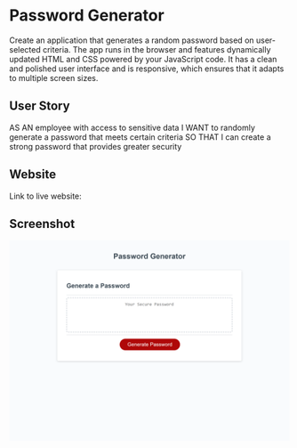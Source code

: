 # Password Generator
Create an application that generates a random password based on user-selected criteria. The app runs in the browser and features dynamically updated HTML and CSS powered by your JavaScript code. It has a clean and polished user interface and is responsive, which ensures that it adapts to multiple screen sizes.

## User Story
AS AN employee with access to sensitive data
I WANT to randomly generate a password that meets certain criteria
SO THAT I can create a strong password that provides greater security

## Website
Link to live website: 

## Screenshot
![griffin-woodson github io_password-generator](https://github.com/griffin-woodson/password-generator/blob/15a16e3318a01ee0f11a37184bab80ec223e9a4b/assets/images/pass-gen%20screenshot.png)